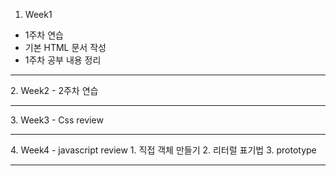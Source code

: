 1. Week1
- 1주차 연습
- 기본 HTML 문서 작성
- 1주차 공부 내용 정리
<hr>
2. Week2
- 2주차 연습 
<hr>
3. Week3
- Css review
<hr>
4. Week4
- javascript review
    1. 직접 객체 만들기
    2. 리터럴 표기법
    3. prototype 
<hr>
